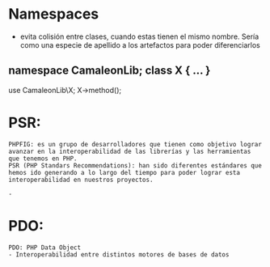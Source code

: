 

# Namespaces
- evita colisión entre clases, cuando estas tienen el mismo nombre. Sería como una especie de apellido a los artefactos
para poder diferenciarlos


namespace CamaleonLib;
class X { ... }
---------------------
use CamaleonLib\X;
X->method();

# PSR:
    PHPFIG: es un grupo de desarrolladores que tienen como objetivo lograr avanzar en la interoperabilidad de las librerías y las herramientas que tenemos en PHP.
    PSR (PHP Standars Recommendations): han sido diferentes estándares que hemos ido generando a lo largo del tiempo para poder lograr esta interoperabilidad en nuestros proyectos.

    - 
# PDO:
    PDO: PHP Data Object
    - Interoperabilidad entre distintos motores de bases de datos
    
